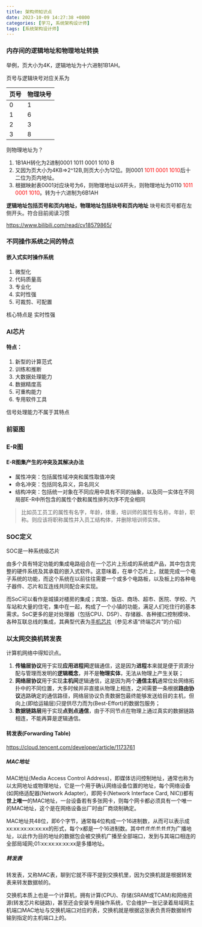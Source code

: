 ```yaml
---
title: 架构师知识点
date: 2023-10-09 14:27:38 +0800
categories: [学习, 系统架构设计师]
tags: [系统架构设计师]     
---
```


### 内存间的逻辑地址和物理地址转换

举例，页大小为4K，逻辑地址为十六进制1B1AH。

页号与逻辑块号对应关系为

| 页号 | 物理块号 |
| ---- | -------- |
| 0    | 1        |
| 1    | 6        |
| 2    | 3        |
| 3    | 8        |

则物理地址为？

1. 1B1AH转化为2进制0001 1011 0001 1010 B
2. 又因为页大小为4KB=>2^12B,则页大小为12位。则0001 <font color='red'>1011 0001 1010</font>后十二位为页内地址。
3. 根据映射表0001对应块号为6，则物理地址以6开头，则物理地址为0110 <font color='red'>1011 0001 1010</font>。转为十六进制为6B1AH 



**逻辑地址包括页号和页内地址，物理地址包括块号和页内地址** 块号和页号都在左侧开头。符合目前阅读习惯

https://www.bilibili.com/read/cv18579865/

### 不同操作系统之间的特点

#### 嵌入式实时操作系统

1. 微型化
2. 代码质量高
3. 专业化
4. 实时性强
5. 可裁剪、可配置

核心特点是  实时性强



### AI芯片

#### 特点：

1. 新型的计算范式
2. 训练和推断
3. 大数据处理能力
4. 数据精度高
5. 可重构能力
6. 专用软件工具

信号处理能力不属于其特点



### 前驱图



### E-R图

#### E-R图集产生的冲突及其解决办法

* 属性冲突：包括属性域冲突和属性取值冲突
* 命名冲突：包括同名异义，异名同义
* 结构冲突：包括统一对象在不同应用中具有不同的抽象，以及同一实体在不同局部E-R中所包含的属性个数和属性排列次序不完全相同

>  比如员工员工的属性有名字，年龄，体重，培训师的属性有名称，年龄，职称。则应该将职称属性并入员工结构体，并删除培训师实体。

### SOC定义

SOC是一种系统级芯片

由多个具有特定功能的集成电路组合在一个芯片上形成的系统或产品，其中包含完整的硬件系统及其承载的嵌入式软件。这意味着，在单个芯片上，就能完成一个电子系统的功能，而这个系统在以前往往需要一个或多个电路板，以及板上的各种电子器件、芯片和互连线共同配合来实现。

而SoC可以看作是城镇对楼房的集成；宾馆、饭店、商场、超市、医院、学校、汽车站和大量的住宅，集中在一起，构成了一个小镇的功能，满足人们吃住行的基本需求。SoC更多的是对处理器（包括CPU、DSP）、存储器、各种接口控制模块、各种互联总线的集成，其典型代表为[手机芯片](https://baike.baidu.com/item/手机芯片/6030703?fromModule=lemma_inlink)（参见术语“终端芯片”的介绍）

### 以太网交换机转发表

计算机网络中得知识点。

1. **传输层协议**用于实现**应用进程间**逻辑通信，这是因为**进程**本来就是便于资源分配与管理而发明的**逻辑概念**，并不是**物理实体**，无法从物理上产生关联；
2. **网络层协议**用于实现**主机间**逻辑通信，这是因为两个**通信主机**通常位处网络拓扑中的不同位置，大多时候并非直接从物理上相连，之间需要一条根据**路由协议**选路确定的通信路径，网络层协议负责数据包最终能够发送给目的主机，但向上(即给运输层)只提供尽力而为(Best-Effort)的数据包服务； 
3. **数据链路层**用于实现**点到点通信**，由于不同节点在物理上通过真实的数据链路相连，不能再算是逻辑通信。

#### 转发表(Forwarding Table)

https://cloud.tencent.com/developer/article/1173761

##### MAC地址

MAC地址(Media Access Control Address)，即媒体访问控制地址，通常也称为以太网地址或物理地址，它是一个用于确认网络设备位置的地址，每个网络设备(如网络适配器(Network Adapter)，即网卡(Network Interface Card, NIC))都有**世上唯一**的MAC地址，一台设备若有多张网卡，则每个网卡都必须具有一个唯一的MAC地址，这个是在网络设备出厂时由厂商烧制确定。

MAC地址共48位，即6个字节，通常每4位构成一个16进制数，从而可以表示成xx:xx:xx:xx:xx:xx的形式，每个x都是一个16进制数。其中ff:ff:ff:ff:ff:ff为广播地址，以此作为目的地址的数据包会被交换机广播至全部端口，发到与其端口相连的全部局域网;01:xx:xx:xx:xx:xx是多播地址。

##### 转发表

转发表，又称MAC表，聊到它就不得不提到交换机里，因为交换机就是根据转发表来转发数据帧的。

交换机本质上也是一个计算机，拥有计算(CPU)、存储(SRAM或TCAM)和网络资源(转发芯片和链路)，甚至还会安装专用操作系统，它会维护一张记录着局域网主机端口MAC地址与交换机端口对应的表，交换机就是根据这张表负责将数据帧传输到指定的主机端口上的。